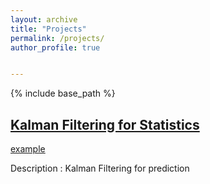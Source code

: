 ```yaml
---
layout: archive
title: "Projects"
permalink: /projects/
author_profile: true


---
```


{% include base_path %}

## [Kalman Filtering for Statistics ](https://github.com/chaitanyaviriyala/Kalman_Filtering)

<a href="https://github.com/chaitanyaviriyala/Kalman_Filtering" target="_blank">example</a>

Description : Kalman Filtering for prediction


